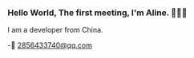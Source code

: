### Hello World, The first meeting, I'm Aline. 👋👋👋

I am a developer from China.

-📧 2856433740@qq.com




